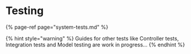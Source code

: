 # Testing

{% page-ref page="system-tests.md" %}

{% hint style="warning" %}
Guides for other tests like Controller tests, Integration tests and Model testing are work in progress...
{% endhint %}

